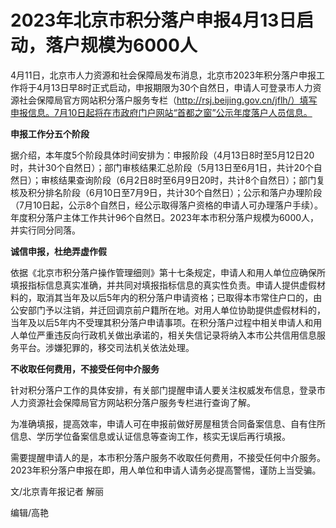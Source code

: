 # 2023年北京市积分落户申报4月13日启动，落户规模为6000人

4月11日，北京市人力资源和社会保障局发布消息，北京市2023年积分落户申报工作将于4月13日早8时正式启动，申报期限为30个自然日，申请人可登录市人力资源社会保障局官方网站积分落户服务专栏（http://rsj.beijing.gov.cn/jflh/）填写申报信息。7月10日起将在市政府门户网站“首都之窗”公示年度落户人员信息。

**申报工作分五个阶段**

据介绍，本年度5个阶段具体时间安排为：申报阶段（4月13日8时至5月12日20时，共计30个自然日）；部门审核结果汇总阶段（5月13日至6月1日，共计20个自然日）；审核结果查询阶段（6月2日8时至6月9日20时，共计8个自然日）；部门复核及积分排名阶段（6月10日至7月9日，共计30个自然日）；公示和落户办理阶段（7月10日起，公示8个自然日，经公示取得落户资格的申请人可办理落户手续）。年度积分落户主体工作共计96个自然日。2023年本市积分落户规模为6000人，并实行同分同落。

**诚信申报，杜绝弄虚作假**

依据《北京市积分落户操作管理细则》第十七条规定，申请人和用人单位应确保所填报指标信息真实准确，并共同对填报指标信息的真实性负责。申请人提供虚假材料的，取消其当年及以后5年内的积分落户申请资格；已取得本市常住户口的，由公安部门予以注销，并迁回调京前户籍所在地。对用人单位协助提供虚假材料的，当年及以后5年内不受理其积分落户申请事项。在积分落户过程中相关申请人和用人单位严重违反向行政机关做出承诺的，相关失信记录将纳入本市公共信用信息服务平台。涉嫌犯罪的，移交司法机关依法处理。

**不收取任何费用，不接受任何中介服务**

针对积分落户工作的具体安排，有关部门提醒申请人要关注权威发布信息，登录市人力资源社会保障局官方网站积分落户服务专栏进行查询了解。

为准确填报，提高效率，申请人可在申报前做好房屋租赁合同备案信息、自有住所信息、学历学位备案信息或认证信息等查询工作，核实无误后再行填报。

需要提醒申请人的是，本市积分落户服务不收取任何费用，不接受任何中介服务。2023年积分落户申报在即，用人单位和申请人请务必提高警惕，谨防上当受骗。

文/北京青年报记者 解丽

编辑/高艳

